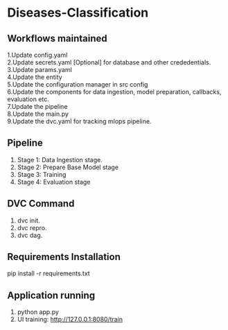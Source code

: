 # Diseases-Classification

## Workflows maintained

1.Update config.yaml<br>
2.Update secrets.yaml [Optional] for database and other crededentials. <br>
3.Update params.yaml <br>
4.Update the entity <br>
5.Update the configuration manager in src config <br>
6.Update the components for data ingestion, model preparation, callbacks, evaluation etc. <br>
7.Update the pipeline <br>
8.Update the main.py <br>
9.Update the dvc.yaml for tracking mlops pipeline.<br>



## Pipeline

1. Stage 1: Data Ingestion stage.<br>
2. Stage 2: Prepare Base Model stage<br>
3. Stage 3: Training<br>
4. Stage 4: Evaluation stage<br>


## DVC Command

1. dvc init.<br>
2. dvc repro.<br>
3. dvc dag.<br>

## Requirements Installation
pip install -r requirements.txt

## Application running
1. python app.py
2. UI training: http://127.0.0.1:8080/train

